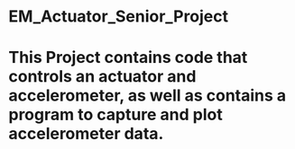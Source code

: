 # EM_Actuator_Senior_Project

# This Project contains code that controls an actuator and accelerometer, as well as contains a program to capture and plot accelerometer data.
